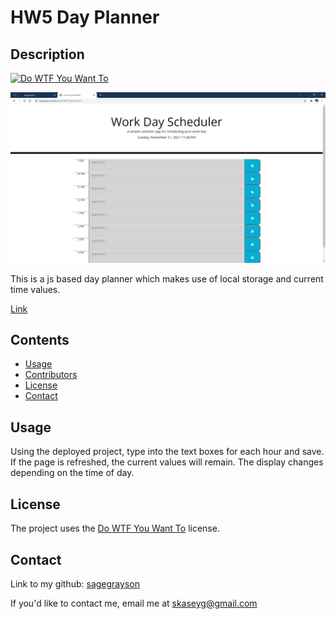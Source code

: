 # HW5 Day Planner

## Description

[![Do WTF You Want To](https://img.shields.io/badge/License-WTFPL-brightgreen.svg)](http://www.wtfpl.net/)

![Website Screenshot](./assets/screenshot.png)

This is a js based day planner which makes use of local storage and current time values.

[Link](https://sagegrayson.github.io/HW5-Day-Planner/)

## Contents

-   [Usage](#usage)
-   [Contributors](#contributors)
-   [License](#license)
-   [Contact](#contact)

## Usage

Using the deployed project, type into the text boxes for each hour and save. If the page is refreshed, the current values will remain. The display changes depending on the time of day.

## License

The project uses the [Do WTF You Want To](http://www.wtfpl.net/) license.

## Contact

Link to my github: [sagegrayson](https://github.com/sagegrayson)

If you'd like to contact me, email me at [skaseyg@gmail.com](mailto:skaseyg@gmail.com)
